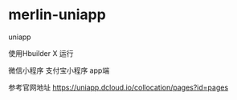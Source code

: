 # merlin-uniapp
uniapp

使用Hbuilder X 运行 

微信小程序
支付宝小程序
app端

参考官网地址
https://uniapp.dcloud.io/collocation/pages?id=pages
